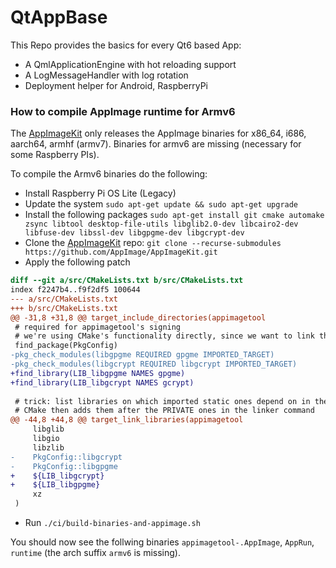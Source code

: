 # QtAppBase

This Repo provides the basics for every Qt6 based App:

* A QmlApplicationEngine with hot reloading support
* A LogMessageHandler with log rotation
* Deployment helper for Android, RaspberryPi

### How to compile AppImage runtime for Armv6

The [AppImageKit](https://github.com/AppImage/AppImageKit) only releases the AppImage binaries for x86_64, i686, aarch64, armhf (armv7).
Binaries for armv6 are missing (necessary for some Raspberry PIs).

To compile the Armv6 binaries do the following:

* Install Raspberry Pi OS Lite (Legacy)
* Update the system
  `sudo apt-get update && sudo apt-get upgrade`
* Install the following packages
  `sudo apt-get install git cmake automake zsync libtool desktop-file-utils libglib2.0-dev libcairo2-dev libfuse-dev libssl-dev libgpgme-dev libgcrypt-dev`
* Clone the [AppImageKit](https://github.com/AppImage/AppImageKit) repo:
  `git clone --recurse-submodules https://github.com/AppImage/AppImageKit.git`
* Apply the following patch

```patch
diff --git a/src/CMakeLists.txt b/src/CMakeLists.txt
index f2247b4..f9f2df5 100644
--- a/src/CMakeLists.txt
+++ b/src/CMakeLists.txt
@@ -31,8 +31,8 @@ target_include_directories(appimagetool
 # required for appimagetool's signing
 # we're using CMake's functionality directly, since we want to link those statically
 find_package(PkgConfig)
-pkg_check_modules(libgpgme REQUIRED gpgme IMPORTED_TARGET)
-pkg_check_modules(libgcrypt REQUIRED libgcrypt IMPORTED_TARGET)
+find_library(LIB_libgpgme NAMES gpgme)
+find_library(LIB_libgcrypt NAMES gcrypt)
 
 # trick: list libraries on which imported static ones depend on in the PUBLIC section
 # CMake then adds them after the PRIVATE ones in the linker command
@@ -44,8 +44,8 @@ target_link_libraries(appimagetool
     libglib
     libgio
     libzlib
-    PkgConfig::libgcrypt
-    PkgConfig::libgpgme
+    ${LIB_libgcrypt}
+    ${LIB_libgpgme}
     xz
 )
```

* Run `./ci/build-binaries-and-appimage.sh`

You should now see the follwing binaries `appimagetool-.AppImage`, `AppRun`, `runtime` (the arch suffix `armv6` is missing).
